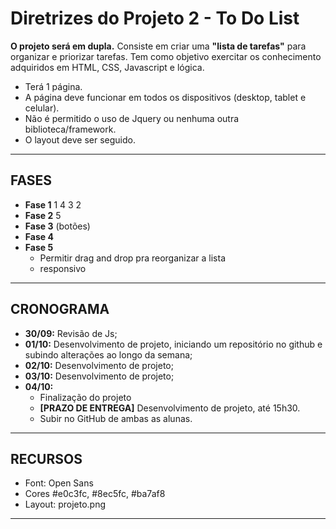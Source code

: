 # Diretrizes do Projeto 2 - To Do List

**O projeto será em dupla.**
Consiste em criar uma **"lista de tarefas"** para organizar e priorizar tarefas.
Tem como objetivo exercitar os conhecimento adquiridos em HTML, CSS, Javascript e lógica.
- Terá 1 página.
- A página deve funcionar em todos os dispositivos (desktop, tablet e celular).
- Não é permitido o uso de Jquery ou nenhuma outra biblioteca/framework.
- O layout deve ser seguido.

--------------

## FASES
- **Fase 1**
    <!-- - Adicionar itens na lista --> 1
    <!-- - Poder dar check neles --> 4
    <!-- - Validar campo de texto para não entrar itens vazios --> 3
    <!-- - Limpar campo de texto depois que insere o item na lista --> 2
- **Fase 2**
    <!-- - Poder excluir itens da lista individualmente; --> 5
    <!-- Criar uma div e guardar dentro da 'ul' pegar o 'li' e guardar dentro da nova div, criar um span e guardar dentro da div. e criar um addeventlistener. Meu comentário! --> 
- **Fase 3** (botões)
    <!-- - Marcar todos os itens como feito 
    - Limpar lista, excluir todos os itens da lista -->
- **Fase 4**	
    <!-- - Não permitir que um item seja adicionado se só tiver espaços e nenhum texto no input -->
- **Fase 5**	
    - Permitir drag and drop pra reorganizar a lista
    - responsivo
--------------

## CRONOGRAMA
- **30/09:** Revisão de Js;
- **01/10:** Desenvolvimento de projeto, iniciando um repositório no github e subindo alterações ao longo da semana;
- **02/10:** Desenvolvimento de projeto;
- **03/10:** Desenvolvimento de projeto;
- **04/10:** 
    - Finalização do projeto
    - **[PRAZO DE ENTREGA]** Desenvolvimento de projeto, até 15h30.
    - Subir no GitHub de ambas as alunas.

--------------

## RECURSOS
- Font: Open Sans
- Cores #e0c3fc, #8ec5fc, #ba7af8
- Layout: projeto.png

-------------
